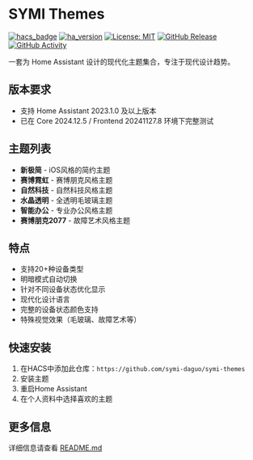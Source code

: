 # SYMI Themes

[![hacs_badge](https://img.shields.io/badge/HACS-Custom-orange.svg)](https://github.com/custom-components/hacs)
[![ha_version](https://img.shields.io/badge/Home%20Assistant-2023.1.0-blue.svg)](https://www.home-assistant.io)
[![License: MIT](https://img.shields.io/badge/License-MIT-yellow.svg)](https://opensource.org/licenses/MIT)
[![GitHub Release][releases-shield]][releases]
[![GitHub Activity][commits-shield]][commits]

[releases-shield]: https://img.shields.io/github/release/symi-daguo/symi-themes.svg
[releases]: https://github.com/symi-daguo/symi-themes/releases
[commits-shield]: https://img.shields.io/github/commit-activity/y/symi-daguo/symi-themes.svg
[commits]: https://github.com/symi-daguo/symi-themes/commits/main

一套为 Home Assistant 设计的现代化主题集合，专注于现代设计趋势。

## 版本要求

- 支持 Home Assistant 2023.1.0 及以上版本
- 已在 Core 2024.12.5 / Frontend 20241127.8 环境下完整测试

## 主题列表

- **新极简** - iOS风格的简约主题
- **赛博霓虹** - 赛博朋克风格主题
- **自然科技** - 自然科技风格主题
- **水晶透明** - 全透明毛玻璃主题
- **智能办公** - 专业办公风格主题
- **赛博朋克2077** - 故障艺术风格主题

## 特点

- 支持20+种设备类型
- 明暗模式自动切换
- 针对不同设备状态优化显示
- 现代化设计语言
- 完整的设备状态颜色支持
- 特殊视觉效果（毛玻璃、故障艺术等）

## 快速安装

1. 在HACS中添加此仓库：`https://github.com/symi-daguo/symi-themes`
2. 安装主题
3. 重启Home Assistant
4. 在个人资料中选择喜欢的主题

## 更多信息

详细信息请查看 [README.md](README.md) 